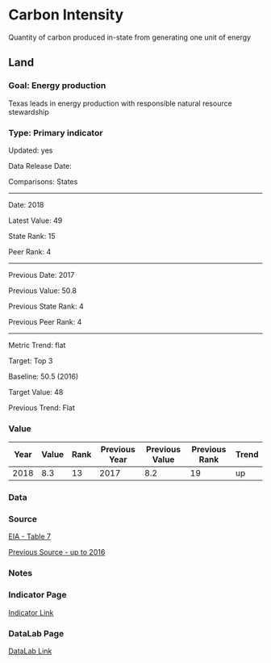 # Carbon Intensity

Quantity of carbon produced in-state from generating one unit of energy

## Land

### Goal: Energy production

Texas leads in energy production with responsible natural resource stewardship

### Type: Primary indicator

Updated: yes

Data Release Date: 

Comparisons: States

----

Date: 2018

Latest Value: 49

State Rank: 15

Peer Rank: 4

----

Previous Date:  2017

Previous Value: 50.8

Previous State Rank:   4

Previous Peer Rank: 4

----

Metric Trend: flat

Target: Top 3

Baseline: 50.5 (2016)

Target Value: 48

Previous Trend: Flat



### Value

| Year      |  Value      | Rank        | Previous Year | Previous Value | Previous Rank | Trend | 
| ----------- | ----------- | ----------- | ----------- | ----------- | ----------- | -----------|
|   2018       | 8.3       |  13         |      2017   |   8.2      |      19    |    up       | 

### Data  



### Source

[EIA - Table 7](https://www.eia.gov/environment/emissions/state/)

<!-- https://www.eia.gov/electricity/state/texas/
https://www.eia.gov/tools/faqs/faq.php?id=73&t=11
https://www.eia.gov/state/print.php?sid=TX


[EIA - Energy-Related CO2 Emission Data Tables](https://www.eia.gov/environment/emissions/state/)

[EIA - U.S. Energy-Related Carbon Dioxide Emissions, 2019](https://www.eia.gov/environment/emissions/carbon/) -->

[Previous Source - up to 2016](https://www.eia.gov/environment/emissions/state/analysis/)

### Notes


### Indicator Page

[Indicator Link](https://indicators.texas2036.org/indicator/83)

### DataLab Page

[DataLab Link](https://datalab.texas2036.org/jedlywg/estimates-of-annual-fossil-fuel-co2-emitted-for-each-state-in-the-u-s-a?accesskey=tvrggaf)
